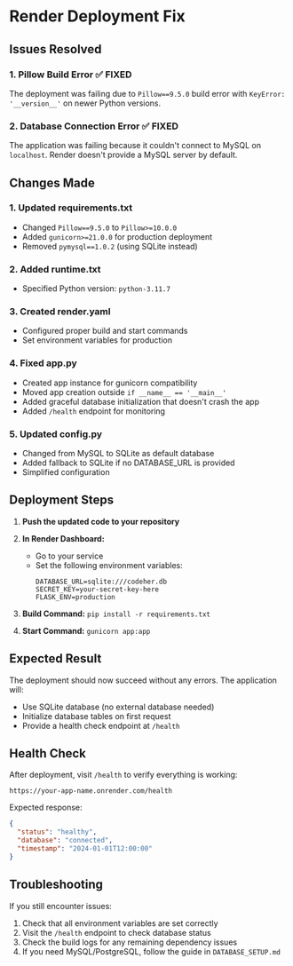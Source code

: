 # Render Deployment Fix

## Issues Resolved

### 1. Pillow Build Error ✅ FIXED
The deployment was failing due to `Pillow==9.5.0` build error with `KeyError: '__version__'` on newer Python versions.

### 2. Database Connection Error ✅ FIXED
The application was failing because it couldn't connect to MySQL on `localhost`. Render doesn't provide a MySQL server by default.

## Changes Made

### 1. Updated requirements.txt
- Changed `Pillow==9.5.0` to `Pillow>=10.0.0`
- Added `gunicorn>=21.0.0` for production deployment
- Removed `pymysql==1.0.2` (using SQLite instead)

### 2. Added runtime.txt
- Specified Python version: `python-3.11.7`

### 3. Created render.yaml
- Configured proper build and start commands
- Set environment variables for production

### 4. Fixed app.py
- Created app instance for gunicorn compatibility
- Moved app creation outside `if __name__ == '__main__'`
- Added graceful database initialization that doesn't crash the app
- Added `/health` endpoint for monitoring

### 5. Updated config.py
- Changed from MySQL to SQLite as default database
- Added fallback to SQLite if no DATABASE_URL is provided
- Simplified configuration

## Deployment Steps

1. **Push the updated code to your repository**

2. **In Render Dashboard:**
   - Go to your service
   - Set the following environment variables:
     ```
     DATABASE_URL=sqlite:///codeher.db
     SECRET_KEY=your-secret-key-here
     FLASK_ENV=production
     ```

3. **Build Command:** `pip install -r requirements.txt`
4. **Start Command:** `gunicorn app:app`

## Expected Result
The deployment should now succeed without any errors. The application will:
- Use SQLite database (no external database needed)
- Initialize database tables on first request
- Provide a health check endpoint at `/health`

## Health Check
After deployment, visit `/health` to verify everything is working:
```
https://your-app-name.onrender.com/health
```

Expected response:
```json
{
  "status": "healthy",
  "database": "connected",
  "timestamp": "2024-01-01T12:00:00"
}
```

## Troubleshooting
If you still encounter issues:
1. Check that all environment variables are set correctly
2. Visit the `/health` endpoint to check database status
3. Check the build logs for any remaining dependency issues
4. If you need MySQL/PostgreSQL, follow the guide in `DATABASE_SETUP.md` 